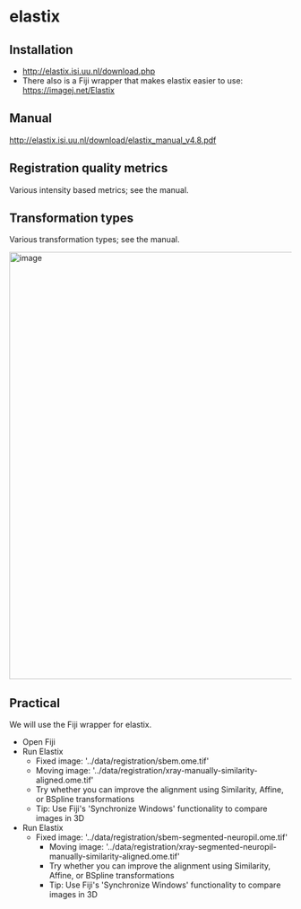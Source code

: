 # elastix

## Installation

- http://elastix.isi.uu.nl/download.php
- There also is a Fiji wrapper that makes elastix easier to use: https://imagej.net/Elastix 

## Manual

http://elastix.isi.uu.nl/download/elastix_manual_v4.8.pdf

## Registration quality metrics

Various intensity based metrics; see the manual.

## Transformation types

Various transformation types; see the manual.

<img width="762" alt="image" src="https://user-images.githubusercontent.com/2157566/67085265-ce503300-f19e-11e9-82e2-ac77591728d6.png">

## Practical 

We will use the Fiji wrapper for elastix.

- Open Fiji
- Run Elastix
	- Fixed image: '../data/registration/sbem.ome.tif'
	- Moving image: '../data/registration/xray-manually-similarity-aligned.ome.tif'
	- Try whether you can improve the alignment using Similarity, Affine, or BSpline transformations
	- Tip: Use Fiji's 'Synchronize Windows' functionality to compare images in 3D
- Run Elastix
	- Fixed image: '../data/registration/sbem-segmented-neuropil.ome.tif'
        - Moving image: '../data/registration/xray-segmented-neuropil-manually-similarity-aligned.ome.tif'
        - Try whether you can improve the alignment using Similarity, Affine, or BSpline transformations
        - Tip: Use Fiji's 'Synchronize Windows' functionality to compare images in 3D



